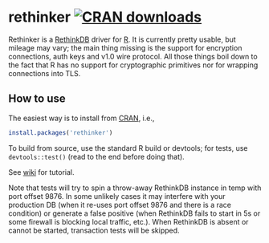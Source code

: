 # rethinker [![CRAN downloads](http://cranlogs.r-pkg.org/badges/rethinker)](https://cran.r-project.org/web/packages/rethinker/index.html)

Rethinker is a [RethinkDB](http://rethinkdb.com/) driver for [R](https://www.r-project.org/).
It is currently pretty usable, but mileage may vary; the main thing missing is the support for encryption connections, auth keys and v1.0 wire protocol.
All those things boil down to the fact that R has no support for cryptographic primitives nor for wrapping connections into TLS.

How to use
---------

The easiest way is to install from [CRAN](https://cran.r-project.org/web/packages/rethinker/index.html), i.e.,

```r
install.packages('rethinker')
```

To build from source, use the standard R build or devtools; for tests, use `devtools::test()` (read to the end before doing that).

See [wiki](https://github.com/mbq/rethinker/wiki) for tutorial.

Note that tests will try to spin a throw-away RethinkDB instance in temp with port offset 9876.
In some unlikely cases it may interfere with your production DB (when it re-uses port offset 9876 and there is a race condition) or generate a false positive (when RethinkDB fails to start in 5s or some firewall is blocking local traffic, etc.).
When RethinkDB is absent or cannot be started, transaction tests will be skipped.
